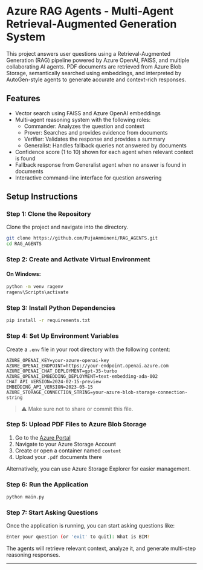 
# Azure RAG Agents - Multi-Agent Retrieval-Augmented Generation System

This project answers user questions using a Retrieval-Augmented Generation (RAG) pipeline powered by Azure OpenAI, FAISS, and multiple collaborating AI agents. PDF documents are retrieved from Azure Blob Storage, semantically searched using embeddings, and interpreted by AutoGen-style agents to generate accurate and context-rich responses.

## Features

- Vector search using FAISS and Azure OpenAI embeddings
- Multi-agent reasoning system with the following roles:
  - Commander: Analyzes the question and context
  - Prover: Searches and provides evidence from documents
  - Verifier: Validates the response and provides a summary
  - Generalist: Handles fallback queries not answered by documents
- Confidence score (1 to 10) shown for each agent when relevant context is found
- Fallback response from Generalist agent when no answer is found in documents
- Interactive command-line interface for question answering

## Setup Instructions

### Step 1: Clone the Repository

Clone the project and navigate into the directory.

```bash
git clone https://github.com/PujaAmmineni/RAG_AGENTS.git
cd RAG_AGENTS
```

### Step 2: Create and Activate Virtual Environment

#### On Windows:

```bash
python -m venv ragenv
ragenv\Scripts\activate
```


### Step 3: Install Python Dependencies

```bash
pip install -r requirements.txt
```

### Step 4: Set Up Environment Variables

Create a `.env` file in your root directory with the following content:

```
AZURE_OPENAI_KEY=your-azure-openai-key
AZURE_OPENAI_ENDPOINT=https://your-endpoint.openai.azure.com
AZURE_OPENAI_CHAT_DEPLOYMENT=gpt-35-turbo
AZURE_OPENAI_EMBEDDING_DEPLOYMENT=text-embedding-ada-002
CHAT_API_VERSION=2024-02-15-preview
EMBEDDING_API_VERSION=2023-05-15
AZURE_STORAGE_CONNECTION_STRING=your-azure-blob-storage-connection-string
```

> ⚠️ Make sure not to share or commit this file.

### Step 5: Upload PDF Files to Azure Blob Storage

1. Go to the [Azure Portal](https://portal.azure.com/)
2. Navigate to your Azure Storage Account
3. Create or open a container named `content`
4. Upload your `.pdf` documents there

Alternatively, you can use Azure Storage Explorer for easier management.

### Step 6: Run the Application

```bash
python main.py
```

### Step 7: Start Asking Questions

Once the application is running, you can start asking questions like:

```bash
Enter your question (or 'exit' to quit): What is BIM?
```

The agents will retrieve relevant context, analyze it, and generate multi-step reasoning responses.

---


